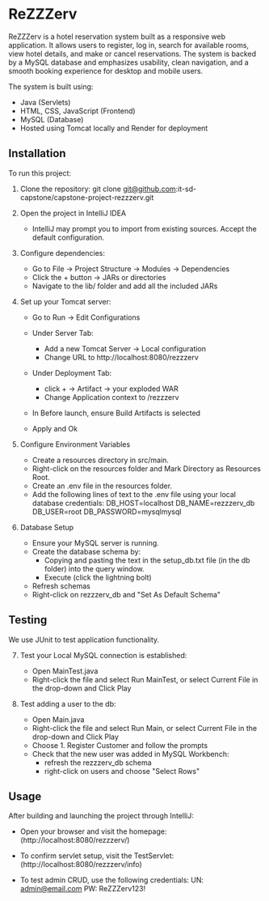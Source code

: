 # ReZZZerv

ReZZZerv is a hotel reservation system built as a responsive web application. It allows users to register, log in, 
search for available rooms, view hotel details, and make or cancel reservations. The system is backed by a MySQL 
database and emphasizes usability, clean navigation, and a smooth booking experience for desktop and mobile users.

The system is built using:
- Java (Servlets)
- HTML, CSS, JavaScript (Frontend)
- MySQL (Database)
- Hosted using Tomcat locally and Render for deployment

## Installation

To run this project:

1. Clone the repository:
   git clone git@github.com:it-sd-capstone/capstone-project-rezzzerv.git

2. Open the project in IntelliJ IDEA
    - IntelliJ may prompt you to import from existing sources. Accept the default configuration.

3. Configure dependencies:
    - Go to File → Project Structure → Modules → Dependencies
    - Click the + button → JARs or directories
    - Navigate to the lib/ folder and add all the included JARs

4. Set up your Tomcat server:
    - Go to Run → Edit Configurations
   
    - Under Server Tab:
      - Add a new Tomcat Server → Local configuration
      - Change URL to http://localhost:8080/rezzzerv
   
    - Under Deployment Tab:
      - click + → Artifact → your exploded WAR
      - Change Application context to /rezzzerv
   
   - In Before launch, ensure Build Artifacts is selected
   - Apply and Ok

5. Configure Environment Variables
   - Create a resources directory in src/main.
   - Right-click on the resources folder and Mark Directory as Resources Root.
   - Create an .env file in the resources folder.
   - Add the following lines of text to the .env file using your local database credentials:
       DB_HOST=localhost 
       DB_NAME=rezzzerv_db
       DB_USER=root
       DB_PASSWORD=mysqlmysql

6. Database Setup
   - Ensure your MySQL server is running.
   - Create the database schema by:
     - Copying and pasting the text in the setup_db.txt file (in the db folder) into the query window.
     - Execute (click the lightning bolt)
   - Refresh schemas
   - Right-click on rezzzerv_db and "Set As Default Schema"


## Testing

We use JUnit to test application functionality.

7. Test your Local MySQL connection is established:
   - Open MainTest.java
   - Right-click the file and select Run MainTest, or select Current File in the drop-down and Click Play

8. Test adding a user to the db:
   - Open Main.java
   - Right-click the file and select Run Main, or select Current File in the drop-down and Click Play
   - Choose 1. Register Customer and follow the prompts
   - Check that the new user was added in MySQL Workbench:
     - refresh the rezzzerv_db schema
     - right-click on users and choose "Select Rows"


## Usage

After building and launching the project through IntelliJ:

- Open your browser and visit the homepage:  
  (http://localhost:8080/rezzzerv/)

- To confirm servlet setup, visit the TestServlet:  
  (http://localhost:8080/rezzzerv/info)

- To test admin CRUD, use the following credentials:
  UN: admin@email.com
  PW: ReZZZerv123!
